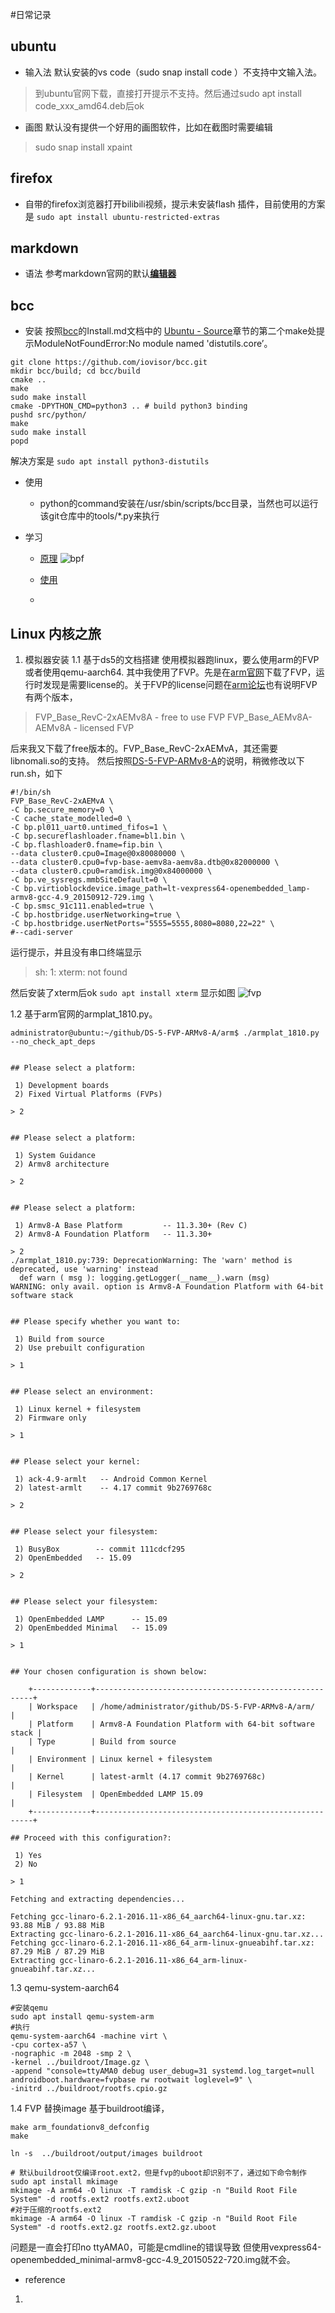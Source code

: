 #日常记录
## ubuntu
  * 输入法
   默认安装的vs code（sudo snap install code ）不支持中文输入法。
   > 到ubuntu官网下载，直接打开提示不支持。然后通过sudo apt install code_xxx_amd64.deb后ok
  * 画图
  默认没有提供一个好用的画图软件，比如在截图时需要编辑
  > sudo snap install xpaint

## firefox
* 自带的firefox浏览器打开bilibili视频，提示未安装flash 插件，目前使用的方案是
`sudo apt install ubuntu-restricted-extras`

## markdown
* 语法
  参考markdown官网的默认[**编辑器**](https://markdown.com.cn/editor/)


## bcc
* 安装
  按照[bcc](https://github.com/iovisor/bcc)的Install.md文档中的 [Ubuntu - Source](https://github.com/iovisor/bcc/blob/master/INSTALL.md)章节的第二个make处提示ModuleNotFoundError:No module named 'distutils.core’。
```shell
git clone https://github.com/iovisor/bcc.git
mkdir bcc/build; cd bcc/build
cmake ..
make
sudo make install
cmake -DPYTHON_CMD=python3 .. # build python3 binding
pushd src/python/
make
sudo make install
popd
```
解决方案是
`sudo apt install python3-distutils`
* 使用
  * python的command安装在/usr/sbin/scripts/bcc目录，当然也可以运行该git仓库中的tools/*.py来执行

* 学习
  * [原理](https://www.bilibili.com/video/BV1LX4y157Gp?from=search&seid=5071888399244289393)
    ![bpf](images/bpf.png "bpf原理")


  * [使用](https://www.bilibili.com/video/BV1kV411v7GX/?spm_id_from=333.788.recommend_more_video.-1)
  * 

## Linux 内核之旅
1. 模拟器安装
1.1 基于ds5的文档搭建
使用模拟器跑linux，要么使用arm的FVP或者使用qemu-aarch64. 其中我使用了FVP。先是在[arm官网](https://developer.arm.com/tools-and-software/simulation-models/fixed-virtual-platforms?_ga=2.210982998.2119797948.1620036528-707537729.1620036528)下载了FVP，运行时发现是需要license的。关于FVP的license问题在[arm论坛](https://community.arm.com/developer/tools-software/oss-platforms/f/dev-platforms-forum/13531/fvp-license/36693#36693)也有说明FVP有两个版本，
  > FVP_Base_RevC-2xAEMv8A - free to use FVP
  FVP_Base_AEMv8A-AEMv8A - licensed FVP

后来我又下载了free版本的。FVP_Base_RevC-2xAEMvA，其还需要libnomali.so的支持。
然后按照[DS-5-FVP-ARMv8-A](https://github.com/andyshrk/DS-5-FVP-ARMv8-A)的说明，稍微修改以下run.sh，如下
```shell
#!/bin/sh
FVP_Base_RevC-2xAEMvA \
-C bp.secure_memory=0 \
-C cache_state_modelled=0 \
-C bp.pl011_uart0.untimed_fifos=1 \
-C bp.secureflashloader.fname=bl1.bin \
-C bp.flashloader0.fname=fip.bin \
--data cluster0.cpu0=Image@0x80080000 \
--data cluster0.cpu0=fvp-base-aemv8a-aemv8a.dtb@0x82000000 \
--data cluster0.cpu0=ramdisk.img@0x84000000 \
-C bp.ve_sysregs.mmbSiteDefault=0 \
-C bp.virtioblockdevice.image_path=lt-vexpress64-openembedded_lamp-armv8-gcc-4.9_20150912-729.img \
-C bp.smsc_91c111.enabled=true \
-C bp.hostbridge.userNetworking=true \
-C bp.hostbridge.userNetPorts="5555=5555,8080=8080,22=22" \
#--cadi-server
```
运行提示，并且没有串口终端显示
> sh: 1: xterm: not found

然后安装了xterm后ok
`sudo apt install xterm`
显示如图
![fvp](fvp_debug.png "fvp debug")

1.2 基于arm官网的armplat_1810.py。
```shell
administrator@ubuntu:~/github/DS-5-FVP-ARMv8-A/arm$ ./armplat_1810.py --no_check_apt_deps


## Please select a platform:

 1) Development boards               
 2) Fixed Virtual Platforms (FVPs)   

> 2


## Please select a platform:

 1) System Guidance      
 2) Armv8 architecture   

> 2


## Please select a platform:

 1) Armv8-A Base Platform         -- 11.3.30+ (Rev C)
 2) Armv8-A Foundation Platform   -- 11.3.30+

> 2
./armplat_1810.py:739: DeprecationWarning: The 'warn' method is deprecated, use 'warning' instead
  def warn ( msg ): logging.getLogger(__name__).warn (msg)
WARNING: only avail. option is Armv8-A Foundation Platform with 64-bit software stack


## Please specify whether you want to:

 1) Build from source            
 2) Use prebuilt configuration   

> 1


## Please select an environment:

 1) Linux kernel + filesystem   
 2) Firmware only               

> 1


## Please select your kernel:

 1) ack-4.9-armlt   -- Android Common Kernel
 2) latest-armlt    -- 4.17 commit 9b2769768c

> 2


## Please select your filesystem:

 1) BusyBox        -- commit 111cdcf295
 2) OpenEmbedded   -- 15.09

> 2


## Please select your filesystem:

 1) OpenEmbedded LAMP      -- 15.09
 2) OpenEmbedded Minimal   -- 15.09

> 1


## Your chosen configuration is shown below:

    +-------------+--------------------------------------------------------+
    | Workspace   | /home/administrator/github/DS-5-FVP-ARMv8-A/arm/       |
    | Platform    | Armv8-A Foundation Platform with 64-bit software stack |
    | Type        | Build from source                                      |
    | Environment | Linux kernel + filesystem                              |
    | Kernel      | latest-armlt (4.17 commit 9b2769768c)                  |
    | Filesystem  | OpenEmbedded LAMP 15.09                                |
    +-------------+--------------------------------------------------------+

## Proceed with this configuration?:

 1) Yes   
 2) No    

> 1

Fetching and extracting dependencies...

Fetching gcc-linaro-6.2.1-2016.11-x86_64_aarch64-linux-gnu.tar.xz: 93.88 MiB / 93.88 MiB             
Extracting gcc-linaro-6.2.1-2016.11-x86_64_aarch64-linux-gnu.tar.xz...
Fetching gcc-linaro-6.2.1-2016.11-x86_64_arm-linux-gnueabihf.tar.xz: 87.29 MiB / 87.29 MiB           
Extracting gcc-linaro-6.2.1-2016.11-x86_64_arm-linux-gnueabihf.tar.xz...

```

1.3 qemu-system-aarch64

 ```shell
 #安装qemu
 sudo apt install qemu-system-arm
 #执行
 qemu-system-aarch64 -machine virt \
 -cpu cortex-a57 \
 -nographic -m 2048 -smp 2 \
 -kernel ../buildroot/Image.gz \
 -append "console=ttyAMA0 debug user_debug=31 systemd.log_target=null androidboot.hardware=fvpbase rw rootwait loglevel=9" \
 -initrd ../buildroot/rootfs.cpio.gz
 ```




1.4 FVP 替换image
基于buildroot编译，
```shell
make arm_foundationv8_defconfig
make
```
```
ln -s  ../buildroot/output/images buildroot
```

```
# 默认buildroot仅编译root.ext2，但是fvp的uboot却识别不了，通过如下命令制作
sudo apt install mkimage
mkimage -A arm64 -O linux -T ramdisk -C gzip -n "Build Root File System" -d rootfs.ext2 rootfs.ext2.uboot
#对于压缩的rootfs.ext2
mkimage -A arm64 -O linux -T ramdisk -C gzip -n "Build Root File System" -d rootfs.ext2.gz rootfs.ext2.gz.uboot
```
问题是一直会打印no ttyAMA0，可能是cmdline的错误导致
但使用vexpress64-openembedded_minimal-armv8-gcc-4.9_20150522-720.img就不会。


* reference
1.